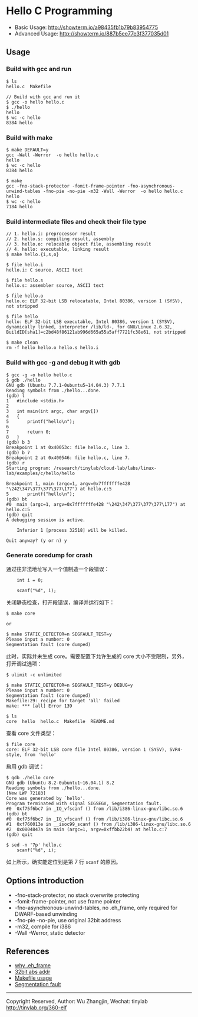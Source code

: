 
# Hello C Programming

* Basic Usage: <http://showterm.io/a98435fb1b79b83954775>
* Advanced Usage: <http://showterm.io/887b5ee77e3f377035d01>

## Usage

### Build with gcc and run

    $ ls
    hello.c  Makefile

    // Build with gcc and run it
    $ gcc -o hello hello.c
    $ ./hello
    hello
    $ wc -c hello
    8384 hello

### Build with make

    $ make DEFAULT=y
    gcc -Wall -Werror  -o hello hello.c
    hello
    $ wc -c hello
    8384 hello

    $ make
    gcc -fno-stack-protector -fomit-frame-pointer -fno-asynchronous-unwind-tables -fno-pie -no-pie -m32 -Wall -Werror  -o hello hello.c
    hello
    $ wc -c hello
    7184 hello

### Build intermediate files and check their file type

    // 1. hello.i: preprocessor result
    // 2. hello.s: compiling result, assembly
    // 3. hello.o: relocable object file, assembling result
    // 4. hello: executable, linking result
    $ make hello.{i,s,o}

    $ file hello.i
    hello.i: C source, ASCII text

    $ file hello.s
    hello.s: assembler source, ASCII text

    $ file hello.o
    hello.o: ELF 32-bit LSB relocatable, Intel 80386, version 1 (SYSV), not stripped

    $ file hello
    hello: ELF 32-bit LSB executable, Intel 80386, version 1 (SYSV), dynamically linked, interpreter /lib/ld-, for GNU/Linux 2.6.32, BuildID[sha1]=c2bd48f86121ab996d665a55a5aff7721fc38e61, not stripped
    
    $ make clean
    rm -f hello hello.o hello.s hello.i

### Build with gcc -g and debug it with gdb

    $ gcc -g -o hello hello.c
    $ gdb ./hello
    GNU gdb (Ubuntu 7.7.1-0ubuntu5~14.04.3) 7.7.1
    Reading symbols from ./hello...done.
    (gdb) l
    1	#include <stdio.h>
    2
    3	int main(int argc, char argv[])
    4	{
    5		printf("hello\n");
    6
    7		return 0;
    8	}
    (gdb) b 3
    Breakpoint 1 at 0x40053c: file hello.c, line 3.
    (gdb) b 7
    Breakpoint 2 at 0x400546: file hello.c, line 7.
    (gdb) r
    Starting program: /research/tinylab/cloud-lab/labs/linux-lab/examples/c/hello/hello

    Breakpoint 1, main (argc=1, argv=0x7fffffffe428 "\242\347\377\377\377\177") at hello.c:5
    5		printf("hello\n");
    (gdb) bt
    #0  main (argc=1, argv=0x7fffffffe428 "\242\347\377\377\377\177") at hello.c:5
    (gdb) quit
    A debugging session is active.

    	Inferior 1 [process 32518] will be killed.

    Quit anyway? (y or n) y

### Generate coredump for crash

通过往非法地址写入一个值制造一个段错误：

    	int i = 0;
    
    	scanf("%d", i);

关闭静态检查，打开段错误，编译并运行如下：

    $ make core

    or

    $ make STATIC_DETECTOR=n SEGFAULT_TEST=y
    Please input a number: 0
    Segmentation fault (core dumped)

此时，实际并未生成 core。需要配置下允许生成的 core 大小不受限制，另外，打开调试选项：

    $ ulimit -c unlimited

    $ make STATIC_DETECTOR=n SEGFAULT_TEST=y DEBUG=y
    Please input a number: 0
    Segmentation fault (core dumped)
    Makefile:29: recipe for target 'all' failed
    make: *** [all] Error 139

    $ ls
    core  hello  hello.c  Makefile  README.md

查看 core 文件类型：

    $ file core 
    core: ELF 32-bit LSB core file Intel 80386, version 1 (SYSV), SVR4-style, from 'hello'

启用 gdb 调试：

    $ gdb ./hello core
    GNU gdb (Ubuntu 8.2-0ubuntu1~16.04.1) 8.2
    Reading symbols from ./hello...done.
    [New LWP 72183]
    Core was generated by `hello'.
    Program terminated with signal SIGSEGV, Segmentation fault.
    #0  0xf75f6bc7 in _IO_vfscanf () from /lib/i386-linux-gnu/libc.so.6
    (gdb) bt
    #0  0xf75f6bc7 in _IO_vfscanf () from /lib/i386-linux-gnu/libc.so.6
    #1  0xf760013e in __isoc99_scanf () from /lib/i386-linux-gnu/libc.so.6
    #2  0x0804847a in main (argc=1, argv=0xffbb22b4) at hello.c:7
    (gdb) quit
    
    $ sed -n '7p' hello.c 
    	scanf("%d", i);

如上所示，确实能定位到是第 7 行 `scanf` 的原因。

## Options introduction

* -fno-stack-protector, no stack overwrite protecting
* -fomit-frame-pointer, not use frame pointer
* -fno-asynchronous-unwind-tables, no .eh_frame, only required for DWARF-based unwinding
* -fno-pie -no-pie, use original 32bit address
* -m32, compile for i386
* -Wall -Werror, static detector

## References

* [why .eh_frame](https://stackoverflow.com/questions/26300819/why-gcc-compiled-c-program-needs-eh-frame-section)
* [32bit abs addr](https://stackoverflow.com/questions/43367427/32-bit-absolute-addresses-no-longer-allowed-in-x86-64-linux)
* [Makefile usage](http://tinylab.org/makefile-deep-usage/)
* [Segmentation fault](http://tinylab.org/explore-linux-segmentation-fault/)

---
Copyright Reserved, Author: Wu Zhangjin, Wechat: tinylab
<http://tinylab.org/360-elf>
